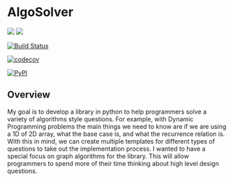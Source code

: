 # AlgoSolver


[![](https://img.shields.io/badge/license-Apache-green)](https://www.apache.org/licenses/LICENSE-2.0)
[![](https://img.shields.io/github/issues/nickbohm555/AlgoSolver)](https://github.com/Nickbohm555/AlgoSolver/issues)

[![Build Status](https://github.com/ColumbiaOSS/example-project-python/workflows/Build%20Status/badge.svg?branch=main)](https://github.com/Nickbohm555/AlgoSolver/actions?query=branch%3Amain)

[![codecov](https://codecov.io/gh/ColumbiaOSS/example-project-python/branch/main/graph/badge.svg)](https://app.codecov.io/gh/Nickbohm555/AlgoSolver/tree/hw5)

[![PyPI](https://img.shields.io/pypi/v/example-project-python)](https://pypi.org/project/example-project-python/)


## Overview
My goal is to develop a library in python to help programmers solve a variety of algorithms style questions. For example, with Dynamic Programming problems the main things we need to know are if we are using a 1D of 2D array, what the base case is, and what the recurrence relation is. With this in mind, we can create multiple templates for different types of questions to take out the implementation process. I wanted to have a special focus on graph algorithms for the library. This will allow programmers to spend more of their time thinking about high level design questions.




